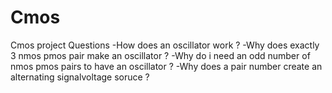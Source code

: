 # Cmos
Cmos project 
Questions 
-How does an oscillator work ? 
-Why does exactly 3 nmos pmos pair make an oscillator ? 
-Why do i need an odd number of nmos pmos pairs to have an oscillator ? 
-Why does a pair number create an alternating signalvoltage soruce ?
